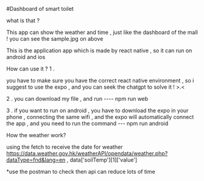 #Dashboard of smart toilet

what is that ? 

This app can show the weather and time , just like the dashboard of the mall ! you can see the sample.jpg on above 

This is the application app which is made by react native , so it can run on android and ios



How can use it ? 1 . 

you have to make sure you have the correct react native environment , so i suggest to use the expo , and you can seek the chatgpt to solve it ! >.< 

2 . you can download my file , and run ---- npm run web 

3 . if you want to run on android , you have to download the expo in your phone , connecting the same wifi , and the expo will automatically connect the app , and you need to run the command --- npm run android



How the weather work? 

using the fetch to receive the date for weather https://data.weather.gov.hk/weatherAPI/opendata/weather.php?dataType=fnd&lang=en , data['soilTemp'][1]['value'] 

*use the postman to check then api can reduce lots of time